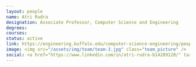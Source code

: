 ```yaml
---
layout: people
name: Atri Rudra
designation: Associate Professor, Computer Science and Engineering
degrees: 
courses: 
status: active
link: https://engineering.buffalo.edu/computer-science-engineering/people/faculty-directory/atri-rudra.html
image: <img src="/assets/img/team/team-3.jpg" class="team_picture" />
social: <a href="https://www.linkedin.com/in/atri-rudra-b14289120/" target="_blank"><i class="icofont-linkedin"></i></a><a href="https://cse.buffalo.edu/faculty/atri/" target="_blank"><i class="icofont-web"></i></a><a href="atri@buffalo.edu" target="_blank"><i class="icofont-email"></i></a>
---
```


